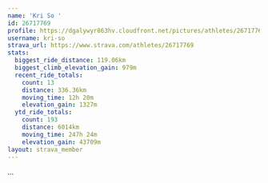```yaml
---
name: 'Kri So '
id: 26717769
profile: https://dgalywyr863hv.cloudfront.net/pictures/athletes/26717769/7761026/13/large.jpg
username: kri-so
strava_url: https://www.strava.com/athletes/26717769
stats:
  biggest_ride_distance: 119.06km
  biggest_climb_elevation_gain: 979m
  recent_ride_totals:
    count: 13
    distance: 336.36km
    moving_time: 12h 20m
    elevation_gain: 1327m
  ytd_ride_totals:
    count: 193
    distance: 6014km
    moving_time: 247h 24m
    elevation_gain: 43709m
layout: strava_member
--- 
```

...
